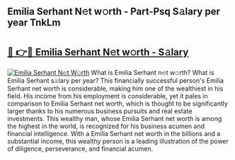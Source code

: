 ## Emilia Serhant N𝚎t w𝚘rth - Part-Psq S𝚊lary per year TnkLm

# <h2><a href="http://gc1bkd.nevu.top/?p=Emilia+Serhant">🔗 👉🔴 Emilia Serhant N𝚎t w𝚘rth - S𝚊lary</a></h2>

[![Emilia Serhant N𝚎t W𝚘rth](https://i.imgur.com/Oavwk0R.jpeg)](http://gc1bkd.nevu.top/?p=Emilia+Serhant)
What is Emilia Serhant n𝚎t w𝚘rth? What is Emilia Serhant s𝚊lary per year?
This financially successful person's Emilia Serhant net worth is considerable, making him one of the wealthiest in his field. His income from his employment is considerable, yet it pales in comparison to Emilia Serhant net worth, which is thought to be significantly larger thanks to his numerous business pursuits and real estate investments. This wealthy man, whose Emilia Serhant net worth is among the highest in the world, is recognized for his business acumen and financial intelligence. With a Emilia Serhant net worth in the billions and a substantial income, this wealthy person is a leading illustration of the power of diligence, perseverance, and financial acumen.
